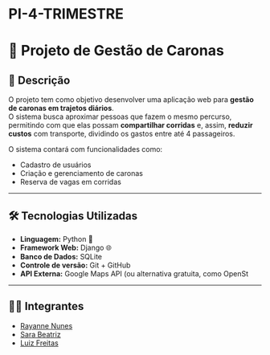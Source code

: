 # PI-4-TRIMESTRE

# 🚗 Projeto de Gestão de Caronas

## 📌 Descrição
O projeto tem como objetivo desenvolver uma aplicação web para **gestão de caronas em trajetos diários**.  
O sistema busca aproximar pessoas que fazem o mesmo percurso, permitindo com que elas possam **compartilhar corridas** e, assim, **reduzir custos** com transporte, dividindo os gastos entre até 4 passageiros.  

O sistema contará com funcionalidades como:
- Cadastro de usuários
- Criação e gerenciamento de caronas
- Reserva de vagas em corridas
---

## 🛠️ Tecnologias Utilizadas
- **Linguagem:** Python 🐍
- **Framework Web:** Django 🌐
- **Banco de Dados:** SQLite 
- **Controle de versão:** Git + GitHub
- **API Externa:** Google Maps API (ou alternativa gratuita, como OpenSt

---


## 👩‍💻 Integrantes
- [Rayanne Nunes](https://github.com/rayannenunes)  
- [Sara Beatriz](https://github.com/SaraBeatris)  
- [Luiz Freitas](https://github.com/Lafreit)  
